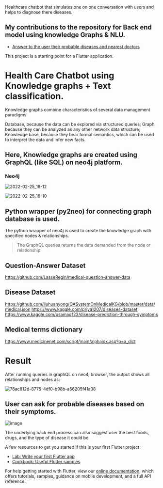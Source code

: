 Healthcare chatbot that simulates one on one conversation with users and helps to diagnose there diseases.

## My contributions to the repository for Back end model using knowledge Graphs & NLU. 
- [Answer to the user their probable diseases and nearest doctors](https://github.com/xzaviourr/HealthcareChatbot)


This project is a starting point for a Flutter application.
# Health Care Chatbot using Knowledge graphs + Text classification. 

Knowledge graphs combine characteristics of several data management paradigms:

Database, because the data can be explored via structured queries;
Graph, because they can be analyzed as any other network data structure;
Knowledge base, because they bear formal semantics, which can be used to interpret the data and infer new facts.

## Here, Knowledge graphs are created using GraphQL (like SQL) on **neo4j** platform. 
### Neo4j
![2022-02-25_18-12](https://user-images.githubusercontent.com/58950467/155717185-cc8ad058-efb1-4327-ace3-493f9ed11f67.png)

![2022-02-25_18-10](https://user-images.githubusercontent.com/58950467/155717201-bf1d5e03-1c37-4e51-a9c8-fad58f9e6516.png)


## Python wrapper (py2neo) for connecting graph database is used. 
The python wrapper of neo4j is used to create the knowledge graph with specified nodes & relationships.
> The GraphQL queries returns the data demanded from the node or relationship

## Question-Answer Dataset 
https://github.com/LasseRegin/medical-question-answer-data

## Disease Dataset
https://github.com/liuhuanyong/QASystemOnMedicalKG/blob/master/data/medical.json
https://www.kaggle.com/priya1207/diseases-dataset
https://www.kaggle.com/usamag123/disease-prediction-through-symptoms

## Medical terms dictionary
https://www.medicinenet.com/script/main/alphaidx.asp?p=a_dict

# Result
After running queries in graphQL on neo4j browser, the output shows all relationships and nodes as: 

![76ac812d-8775-4df0-b98b-a56205f41a38](https://user-images.githubusercontent.com/58950467/155718268-296b8378-0a67-4626-8ebd-df85c7a7e21d.jpeg)


## User can ask for probable diseases based on their symptoms. 

![image](https://user-images.githubusercontent.com/58950467/162941682-fa413e6f-f087-492e-86e8-2f65a1de1727.png)

The underlying back end process can also suggest user the best foods, drugs, and the type of disease it could be. 

A few resources to get you started if this is your first Flutter project:

- [Lab: Write your first Flutter app](https://flutter.dev/docs/get-started/codelab)
- [Cookbook: Useful Flutter samples](https://flutter.dev/docs/cookbook)

For help getting started with Flutter, view our
[online documentation](https://flutter.dev/docs), which offers tutorials,
samples, guidance on mobile development, and a full API reference.
